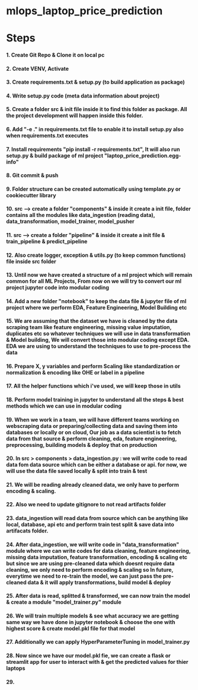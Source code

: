 # mlops_laptop_price_prediction

# Steps
#### 1. Create Git Repo & Clone it on local pc
#### 2. Create VENV, Activate
#### 3. Create requirements.txt & setup.py (to build application as package)
#### 4. Write setup.py code (meta data information about project)
#### 5. Create a folder src & __init__ file inside it to find this folder as package. All the project development will happen inside this folder.
#### 6. Add "-e ." in requirements.txt file to enable it to install setup.py also when requirements.txt executes
#### 7. Install requirements "pip install -r requirements.txt", It will also run setup.py & build package of ml project "laptop_price_prediction.egg-info"
#### 8. Git commit & push
#### 9. Folder structure can be created automatically using template.py or cookiecutter library
#### 10. src --> create a folder "components" & inside it create a __init__ file, folder contains all the modules like data_ingestion (reading data), data_transformation, model_trainer, model_pusher
#### 11. src --> create a folder "pipeline" & inside it create a __init__ file & train_pipeline & predict_pipeline
#### 12. Also create logger, exception & utils.py (to keep common functions) file inside src folder


#### 13. Until now we have created a structure of a ml project which will remain common for all ML Projects, From now on we will try to convert our ml project jupyter code into modular coding
#### 14. Add a new folder "notebook" to keep the data file & jupyter file of ml project where we perform EDA, Feature Engineering, Model Building etc
#### 15. We are assuming that the dataset we have is cleaned by the data scraping team like feature engineering, missing value imputation, duplicates etc so whatever techniques we will use in data transformation & Model building, We will convert those into modular coding except EDA. EDA we are using to understand the techniques to use to pre-process the data
#### 16. Prepare X, y variables and perform Scaling like standardization or normalization & encoding like OHE or label in a pipeline
#### 17. All the helper functions which i've used, we will keep those in utils
#### 18. Perform model training in jupyter to understand all the steps & best methods which we can use in modular coding
#### 19. When we work in a team, we will have different teams working on webscraping data or preparing/collecting data and saving them into databases or locally or on cloud, Our job as a data scientist is to fetch data from that source & perform cleaning, eda, feature engineering, preprocessing, building models & deploy that on production
#### 20. In src > components > data_ingestion.py : we will write code to read data fom data source which can be either a database or api. for now, we will use the data file saved locally & split into train & test
#### 21. We will be reading already cleaned data, we only have to perform encoding & scaling.
#### 22. Also we need to update gitignore to not read artifacts folder
#### 23. data_ingestion will read data from source which can be anything like local, database, api etc and perform train test split & save data into artifacats folder.
#### 24. After data_ingestion, we will write code in "data_transformation" module where we can write codes for data cleaning, feature engineering, missing data imputation, feature transformation, encoding & scaling etc but since we are using pre-cleaned data which doesnt require data cleaning, we only need to perform encoding & scaling so In future, everytime we need to re-train the model, we can just pass the pre-cleaned data & it will apply transformations, build model & deploy
#### 25. After data is read, splitted & transformed, we can now train the model & create a module "model_trainer.py" module
#### 26. We will train multiple models & see what accuracy we are getting same way we have done in jupyter notebook & choose the one with highest score & create model.pkl file for that model
#### 27. Additionally we can apply HyperParameterTuning in model_trainer.py
#### 28. Now since we have our model.pkl fie, we can create a flask or streamlit app for user to interact with & get the predicted values for thier laptops
#### 29. 